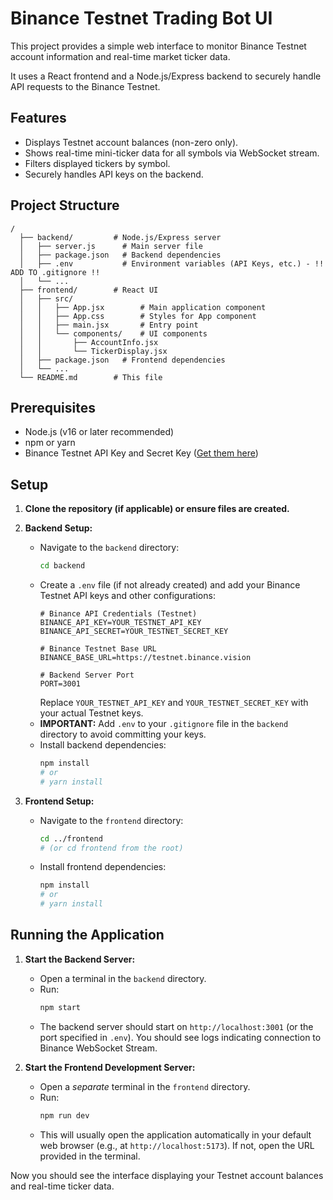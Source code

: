 # Binance Testnet Trading Bot UI

This project provides a simple web interface to monitor Binance Testnet account information and real-time market ticker data.

It uses a React frontend and a Node.js/Express backend to securely handle API requests to the Binance Testnet.

## Features

*   Displays Testnet account balances (non-zero only).
*   Shows real-time mini-ticker data for all symbols via WebSocket stream.
*   Filters displayed tickers by symbol.
*   Securely handles API keys on the backend.

## Project Structure

```
/
  ├── backend/         # Node.js/Express server
  │   ├── server.js      # Main server file
  │   ├── package.json   # Backend dependencies
  │   ├── .env           # Environment variables (API Keys, etc.) - !! ADD TO .gitignore !!
  │   └── ...
  ├── frontend/        # React UI
  │   ├── src/
  │   │   ├── App.jsx        # Main application component
  │   │   ├── App.css        # Styles for App component
  │   │   ├── main.jsx       # Entry point
  │   │   └── components/    # UI components
  │   │       ├── AccountInfo.jsx
  │   │       └── TickerDisplay.jsx
  │   ├── package.json   # Frontend dependencies
  │   └── ...
  └── README.md        # This file
```

## Prerequisites

*   Node.js (v16 or later recommended)
*   npm or yarn
*   Binance Testnet API Key and Secret Key ([Get them here](https://testnet.binance.vision/))

## Setup

1.  **Clone the repository (if applicable) or ensure files are created.**

2.  **Backend Setup:**
    *   Navigate to the `backend` directory:
        ```bash
        cd backend
        ```
    *   Create a `.env` file (if not already created) and add your Binance Testnet API keys and other configurations:
        ```dotenv
        # Binance API Credentials (Testnet)
        BINANCE_API_KEY=YOUR_TESTNET_API_KEY
        BINANCE_API_SECRET=YOUR_TESTNET_SECRET_KEY

        # Binance Testnet Base URL
        BINANCE_BASE_URL=https://testnet.binance.vision

        # Backend Server Port
        PORT=3001
        ```
        Replace `YOUR_TESTNET_API_KEY` and `YOUR_TESTNET_SECRET_KEY` with your actual Testnet keys.
    *   **IMPORTANT:** Add `.env` to your `.gitignore` file in the `backend` directory to avoid committing your keys.
    *   Install backend dependencies:
        ```bash
        npm install
        # or
        # yarn install
        ```

3.  **Frontend Setup:**
    *   Navigate to the `frontend` directory:
        ```bash
        cd ../frontend
        # (or cd frontend from the root)
        ```
    *   Install frontend dependencies:
        ```bash
        npm install
        # or
        # yarn install
        ```

## Running the Application

1.  **Start the Backend Server:**
    *   Open a terminal in the `backend` directory.
    *   Run:
        ```bash
        npm start
        ```
    *   The backend server should start on `http://localhost:3001` (or the port specified in `.env`). You should see logs indicating connection to Binance WebSocket Stream.

2.  **Start the Frontend Development Server:**
    *   Open a *separate* terminal in the `frontend` directory.
    *   Run:
        ```bash
        npm run dev
        ```
    *   This will usually open the application automatically in your default web browser (e.g., at `http://localhost:5173`). If not, open the URL provided in the terminal.

Now you should see the interface displaying your Testnet account balances and real-time ticker data. 